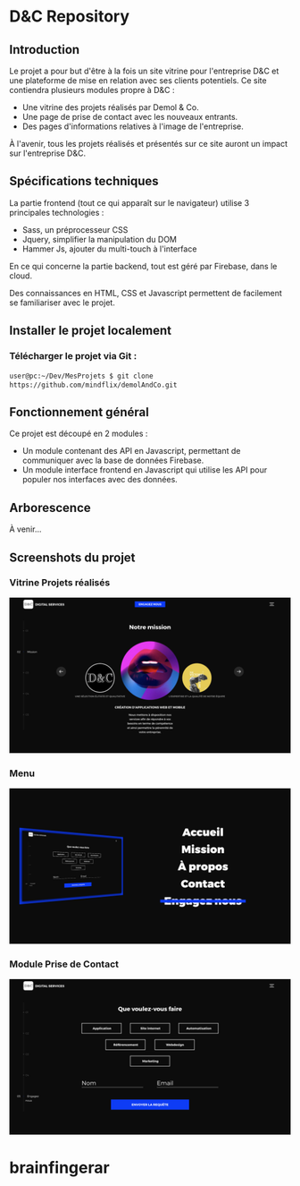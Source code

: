 # D&amp;C Repository

## Introduction
Le projet a pour but d'être à la fois un site vitrine pour l'entreprise D&amp;C et une plateforme de mise en relation avec ses clients potentiels.
Ce site contiendra plusieurs modules propre à D&amp;C :
- Une vitrine des projets réalisés par Demol &amp; Co.
- Une page de prise de contact avec les nouveaux entrants.
- Des pages d'informations relatives à l'image de l'entreprise.

À l'avenir, tous les projets réalisés et présentés sur ce site auront un impact sur l'entreprise D&amp;C.

## Spécifications techniques

La partie frontend (tout ce qui apparaît sur le navigateur) utilise 3 principales technologies :
- Sass, un préprocesseur CSS
- Jquery, simplifier la manipulation du DOM
- Hammer Js, ajouter du multi-touch à l'interface

En ce qui concerne la partie backend, tout est géré par Firebase, dans le cloud.  

Des connaissances en HTML, CSS et Javascript permettent de facilement se familiariser avec le projet.

## Installer le projet localement
### Télécharger le projet via Git :
```console
user@pc:~/Dev/MesProjets $ git clone https://github.com/mindflix/demolAndCo.git
```

## Fonctionnement général
Ce projet est découpé en 2 modules :
- Un module contenant des API en Javascript, permettant de communiquer avec la base de données Firebase.
- Un module interface frontend en Javascript qui utilise les API pour populer nos interfaces avec des données.

## Arborescence
À venir...

## Screenshots du projet
### Vitrine Projets réalisés
![Mission](https://github.com/mindflix/demolAndCo/blob/main/assets/img/screenshots/mission.png?raw=true)
### Menu
![Request](https://github.com/mindflix/demolAndCo/blob/main/assets/img/screenshots/menu.png?raw=true)
### Module Prise de Contact
![Request](https://github.com/mindflix/demolAndCo/blob/main/assets/img/screenshots/request.png?raw=true)
# brainfingerar
